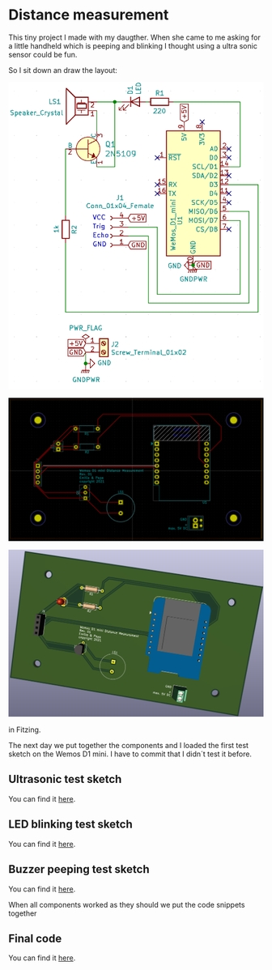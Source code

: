 # Distance measurement

This tiny project I made with my daugther. When she came to me asking for a little handheld which is peeping and blinking I thought using a ultra sonic sensor could be fun.

So I sit down an draw the layout:

![STR_View](Screenshots/STR_View.png "STR_View")

![PCB_View](Screenshots/PCB_View.png "PCB_View")

![3D_View](Screenshots/3D_View.png "3D_View")

in Fitzing.

The next day we put together the components and I loaded the first test sketch on the Wemos D1 mini. I have to commit that I didn´t test it before.

## Ultrasonic test sketch
You can find it [here](https://github.com/alexelmi/ESP_distance_measurement/tree/main/UltraSonic_Simple).

## LED blinking test sketch
You can find it [here](https://github.com/alexelmi/ESP_distance_measurement/tree/main/LED_Simple).

## Buzzer peeping test sketch
You can find it [here](https://github.com/alexelmi/ESP_distance_measurement/tree/main/Buzzer_Simple).

When all components worked as they should we put the code snippets together

## Final code
You can find it [here](https://github.com/alexelmi/ESP_distance_measurement/tree/main/Sketch).
